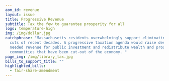 ```yaml
---
aom_id: revenue
layout: issue
title: Progressive Revenue
subtitle: Tax the few to guarantee prosperity for all
logo: temperature-high
img: /img/dollar.jpg
catchphrase: "Massachusetts residents overwhelmingly support eliminating the tax
  cuts of recent decades. A progressive taxation agenda would raise desperately
  needed revenue for public investment and redistribute wealth and prosperity to
  communities that have been cut-out of the economy. "
page_img: /img/library_tax.jpg
bills_to_support_title: ""
highlighted_bills:
  - fair-share-amendment
---
```

